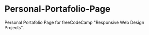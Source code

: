# Personal-Portafolio-Page
Personal Portafolio Page for freeCodeCamp "Responsive Web Design Projects".
